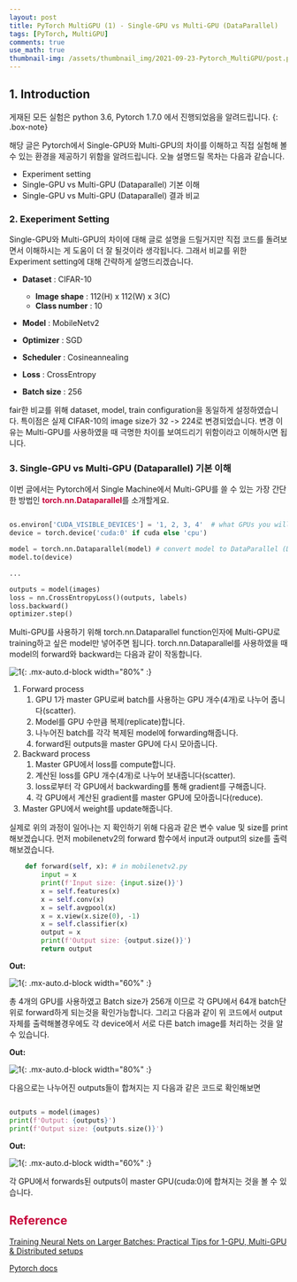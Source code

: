 ```yaml
---
layout: post
title: PyTorch MultiGPU (1) - Single-GPU vs Multi-GPU (DataParallel)
tags: [PyTorch, MultiGPU]
comments: true
use_math: true
thumbnail-img: /assets/thumbnail_img/2021-09-23-Pytorch_MultiGPU/post.png
---
```


## 1. Introduction

게재된 모든 실험은 python 3.6, Pytorch 1.7.0 에서 진행되었음을 알려드립니다. 
{: .box-note}


해당 글은 Pytorch에서 Single-GPU와 Multi-GPU의 차이를 이해하고 직접 실험해 볼 수 있는 환경을 제공하기 위함을 알려드립니다.
오늘 설명드릴 목차는 다음과 같습니다.
 
- Experiment setting
- Single-GPU vs Multi-GPU (Dataparallel) 기본 이해
- Single-GPU vs Multi-GPU (Dataparallel) 결과 비교


### 2. Exeperiment Setting

Single-GPU와 Multi-GPU의 차이에 대해 글로 설명을 드릴거지만 직접 코드를 돌려보면서 이해하시는 게 도움이 더 잘 될것이라 생각됩니다.
그래서 비교를 위한 Experiment setting에 대해 간략하게 설명드리겠습니다. 

- **Dataset** : CIFAR-10
    - **Image shape** : 112(H) x 112(W) x 3(C)
    - **Class number** : 10

- **Model** : MobileNetv2
- **Optimizer** : SGD
- **Scheduler** : Cosineannealing
- **Loss** : CrossEntropy
- **Batch size** : 256

fair한 비교를 위해 dataset, model, train configuration을 동일하게 설정하였습니다. 특이점은 실제 CIFAR-10의 image size가 32 -> 224로 변경되었습니다. 
변경 이유는 Multi-GPU를 사용하였을 때 극명한 차이를 보여드리기 위함이라고 이해하시면 됩니다.


### 3. Single-GPU vs Multi-GPU (Dataparallel) 기본 이해

이번 글에서는 Pytorch에서 Single Machine에서 Multi-GPU를 쓸 수 있는 가장 간단한 방법인 <span style="color:#C70039">**torch.nn.Dataparallel**</span>를 소개할게요.


```python

os.environ['CUDA_VISIBLE_DEVICES'] = '1, 2, 3, 4'  # what GPUs you will use
device = torch.device('cuda:0' if cuda else 'cpu') 

model = torch.nn.Dataparallel(model) # convert model to DataParallel (DP) model
model.to(device)

...

outputs = model(images)
loss = nn.CrossEntropyLoss()(outputs, labels)
loss.backward() 
optimizer.step() 
```

Multi-GPU를 사용하기 위해 torch.nn.Dataparallel function인자에 Multi-GPU로 training하고 싶은 model만 넣어주면 됩니다.
torch.nn.Dataparallel를 사용하였을 때 model의 forward와 backward는 다음과 같이 작동합니다.

 ![1](https://da2so.github.io/assets/post_img/2021-09-23-Pytorch_MultiGPU/1.png){: .mx-auto.d-block width="80%" :}

1. Forward process
    1. GPU 1가 master GPU로써 batch를 사용하는 GPU 개수(4개)로 나누어 줍니다(scatter).
    2. Model를 GPU 수만큼 복제(replicate)합니다.
    3. 나누어진 batch를 각각 복제된 model에 forwarding해줍니다.
    4. forward된 outputs을 master GPU에 다시 모아줍니다. 
2. Backward process
    1. Master GPU에서 loss를 compute합니다.
    2. 계산된 loss를 GPU 개수(4개)로 나누어 보내줍니다(scatter).
    3. loss로부터 각 GPU에서 backwarding를 통해 gradient를 구해줍니다.
    4. 각 GPU에서 계산된 gradient를 master GPU에 모아줍니다(reduce).
3. Master GPU에서 weight를 update해줍니다. 


실제로 위의 과정이 일어나는 지 확인하기 위해 다음과 같은 변수 value 및 size를 print 해보겠습니다.
먼저 mobilenetv2의 forward 함수에서 input과 output의 size를 출력해보겠습니다.

```python
    def forward(self, x): # in mobilenetv2.py
        input = x
        print(f'Input size: {input.size()}')
        x = self.features(x)
        x = self.conv(x)
        x = self.avgpool(x)
        x = x.view(x.size(0), -1)
        x = self.classifier(x)
        output = x 
        print(f'Output size: {output.size()}')
        return output

```

**Out:**

 ![1](https://da2so.github.io/assets/post_img/2021-09-23-Pytorch_MultiGPU/2.png){: .mx-auto.d-block width="60%" :}


총 4개의 GPU를 사용하였고 Batch size가 256개 이므로 각 GPU에서 64개 batch단위로 forward하게 되는것을 확인가능합니다.
그리고 다음과 같이 위 코드에서 output자체를 출력해볼경우에도 각 device에서 서로 다른 batch image를 처리하는 것을 알 수 있습니다.

**Out:**


![1](https://da2so.github.io/assets/post_img/2021-09-23-Pytorch_MultiGPU/3.png){: .mx-auto.d-block width="80%" :}


다음으로는 나누어진 outputs들이 합쳐지는 지 다음과 같은 코드로 확인해보면

```python

outputs = model(images) 
print(f'Output: {outputs}')
print(f'Output size: {outputs.size()}')

```

**Out:**

![1](https://da2so.github.io/assets/post_img/2021-09-23-Pytorch_MultiGPU/4.png){: .mx-auto.d-block width="60%" :}

각 GPU에서 forwards된 outputs이 master GPU(cuda:0)에 합쳐지는 것을 볼 수 있습니다.


## <span style="color:#C70039 "> Reference </span>

[Training Neural Nets on Larger Batches: Practical Tips for 1-GPU, Multi-GPU & Distributed setups](https://medium.com/huggingface/training-larger-batches-practical-tips-on-1-gpu-multi-gpu-distributed-setups-ec88c3e51255)

[Pytorch docs](https://pytorch.org/tutorials/beginner/blitz/data_parallel_tutorial.html)